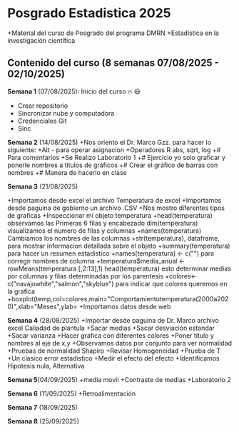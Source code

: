 # Posgrado Estadistica 2025

  +Material del curso de Posgrado del programa DMRN
  +Estadística en la investigación científica

## Contenido del curso (8 semanas 07/08/2025 - 02/10/2025)

**Semana 1** (07/08/2025): Inicio del curso :fire: :smiley:
  + Crear repositorio
  + Sincronizar nube y computadora
  + Credenciales Git
  + Sinc


**Semana 2** (14/08/2025)
  +Nos oriento el Dr. Marco Gzz. para hacer lo siguiente:
  +Alt - para operar asignacion
  +Operadores R abs, sqrt, log
  +# Para comentarios
  +Se Realizo Laboratorio 1
  +# Ejercicio yo solo graficar y ponerle nombres a titulos de gráficos
  +# Crear el gráfico de barras con nombres
  +# Manera de hacerlo en clase
  
  
**Semana 3** (21/08/2025)

  +Importamos desde excel el archivo Temperatura de excel
  +Importamos desde paguina de gobierno un archivo .CSV
  +Nos mostro diferentes tipos de graficas
  +Inspeccionar mi objeto temperatura
  +head(temperatura) observamos las Primeras 6 filas y encabezado
  dim(temperatura) visualizamos el numero de filas y columnas
  +names(temperatura) Cambiamos los nombres de las columnas
  +str(temperatura), dataframe, para mostrar informacion detallada sobre el objeto
  +summary(temperatura) para hacer un resumen estadistico
  +names(temperatura) <- c("") para corregir nombres de columna
  +temperatura$media_anual <- rowMeans(temperatura [,2:13],1) head(temperatura) esto determinar medias por columnas y filas determinadas por los parentesis
  +colores<-c("navajowhite","salmon","skyblue") para indicar que colores queremos en la grafica
  +boxplot(temp,col=colores,main="Comportamientotemperatura(2000a2020)",xlab="Meses",ylab=
  +Importamos datos desde web
  

**Semana 4** (28/08/2025)
  +Importar desde paguina de Dr. Marco archivo excel Caliadad de plantula
  +Sacar medias 
  +Sacar desviación estandar
  +Sacar varianza
  +Hacer grafica con diferentes colores
  +Poner titulo y nombres al eje de x,y
  +Observamos datos por conjunto para ver normalidad
  +Pruebas de normalidad Shapiro
  +Revisar Homogeneidad
  +Prueba de T
  +Un clasico error estadistico
  +Medir el efecto del efecto
  +Identificamos Hipotesis nula, Alternativa
  
  
**Semana 5**(04/09/2025)
  +media movil
  +Contraste de medias
  +Laboratorio 2
  
**Semana 6** (11/09/2025)
  +Retroalimentación
  
**Semana 7** (18/09/2025)


**Semana 8** (25/09/2025)

